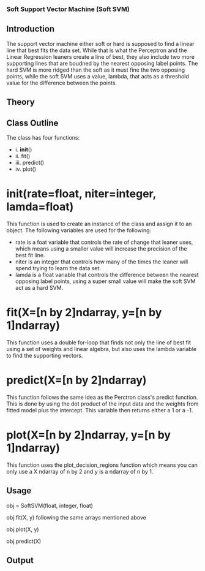 ### Soft Support Vector Machine (Soft SVM)

## Introduction
The support vector machine either soft or hard is supposed to find a linear line that best fits the data set. While that is what the Perceptron and the Linear Regression leaners create a line of best, they also include two more supporting lines that are boudned by the nearest opposing label points. The hard SVM is more ridged than the soft as it must fine the two opposing points, while the soft SVM uses a value, lambda, that acts as a threshold value for the difference between the points. 

## Theory 


## Class Outline 
 The class has four functions: 
 - i.   __init__()
 - ii.  fit()
 - iii. predict()
 - iv.  plot()

# __init(rate=float, niter=integer, lamda=float)__
This function is used to create an instance of the class and assign it to an object. The following variables are used for the following:

- rate is a foat variable that controls the rate of change that leaner uses, which means using a smaller value will increase the precision of the best fit line. 
- niter is an integer that controls how many of the times the leaner will spend trying to learn the data set. 
- lamda is a float variable that controls the difference between the nearest opposing label points, using a super small value will make the soft SVM act as a hard SVM. 

# fit(X=[n by 2]ndarray, y=[n by 1]ndarray)
This function uses a double for-loop that finds not only the line of best fit using a set of weights and linear algebra, but also uses the lambda variable to find the supporting vectors. 

# predict(X=[n by 2]ndarray)
This function follows the same idea as the Perctron class's predict function. This is done by using the dot product of the input data and the weights from fitted model plus the intercept. This variable then returns either a 1 or a -1. 

# plot(X=[n by 2]ndarray, y=[n by 1]ndarray) 
This function uses the plot_decision_regions function which means you can only use a X ndarray of n by 2 and y is a ndarray of n by 1. 

## Usage 

obj = SoftSVM(float, integer, float)

obj.fit(X, y) following the same arrays mentioned above 

obj.plot(X, y) 

obj.predict(X)

## Output 

